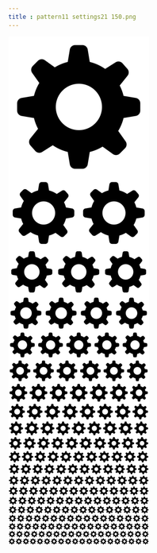 ```yaml
---
title : pattern11 settings21 150.png
---
```

![pattern11_settings21_150.png](../img/pattern11_settings21_150.png)
